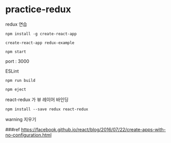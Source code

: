 # practice-redux
redux 연습

```
npm install -g create-react-app
```
```
create-react-app redux-example
```

```
npm start
```

port : 3000

ESLint

```
npm run build
```

```
npm eject 
```

react-redux 가 뷰 레이어 바인딩
```
npm install --save redux react-redux
```


warning 지우기

###ref
https://facebook.github.io/react/blog/2016/07/22/create-apps-with-no-configuration.html
